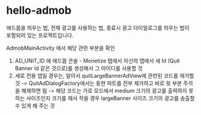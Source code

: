 hello-admob
===========

애드몹을 띄우는 법, 전체 광고를 사용하는 법, 종료시 광고 다이얼로그를 띄우는 법이 포함되어 있는 프로젝트입니다. 

AdmobMainActivity 에서 해당 관련 부분을 확인
1. AD_UNIT_ID 에 애드몹 콘솔 - Monetize 탭에서 자신의 앱에서 새 Id (Quit Banner Id 같은 것으로)를 생성해서 그 아이디를 사용할 것
2. 세로 전용 앱일 경우는, 알아서 quitLargeBannerAdView에 관련된 코드를 제거할 것
-> QuitAdDialogFactory에서는 동현 파트를 전부 제거하고 바로 윗 부분 주석을 해제하면 됨
-> 해당 코드는 가로 모드에서 medium 크기의 광고를 출력하지 못하는 사이즈인지 크기를 재서 작을 경우 largeBanner 사이즈 크기의 광고를 송출할 수 있게 해 주는 것
